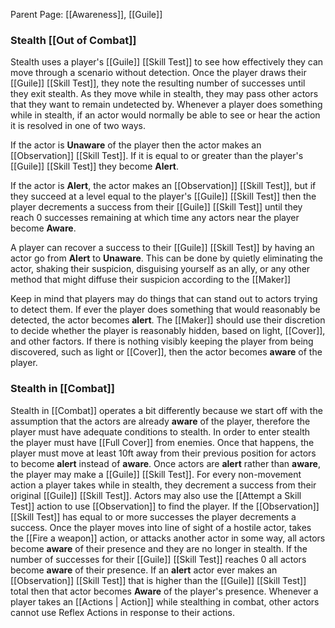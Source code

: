 Parent Page: [[Awareness]], [[Guile]]
### Stealth [[Out of Combat]]

Stealth uses a player's [[Guile]] [[Skill Test]] to see how effectively they can move through a scenario without detection. Once the player draws their [[Guile]] [[Skill Test]], they note the resulting number of successes until they exit stealth. As they move while in stealth, they may pass other actors that they want to remain undetected by. Whenever a player does something while in stealth, if an actor would normally be able to see or hear the action it is resolved in one of two ways. 

If the actor is **Unaware** of the player then the actor makes an [[Observation]] [[Skill Test]]. If it is equal to or greater than the player's [[Guile]] [[Skill Test]] they become **Alert**.

If the actor is **Alert**, the actor makes an [[Observation]] [[Skill Test]], but if they succeed at a level equal to the player's [[Guile]] [[Skill Test]] then the player decrements a success from their [[Guile]] [[Skill Test]] until they reach 0 successes remaining at which time any actors near the player become **Aware**.

A player can recover a success to their [[Guile]] [[Skill Test]]  by having an actor go from **Alert** to **Unaware**. This can be done by quietly eliminating the actor, shaking their suspicion, disguising yourself as an ally, or any other method that might diffuse their suspicion according to the [[Maker]]

Keep in mind that players may do things that can stand out to actors trying to detect them. If ever the player does something that would reasonably be detected, the actor becomes **alert**. The [[Maker]] should use their discretion to decide whether the player is reasonably hidden, based on light, [[Cover]], and other factors. If there is nothing visibly keeping the player from being discovered, such as light or [[Cover]], then the actor becomes **aware** of the player.

### Stealth in [[Combat]]
Stealth in [[Combat]] operates a bit differently because we start off with the assumption that the actors are already **aware** of the player, therefore the player must have adequate conditions to stealth. In order to enter stealth the player must have [[Full Cover]] from enemies. Once that happens, the player must move at least 10ft away from their previous position for actors to become **alert** instead of **aware**. Once actors are **alert** rather than **aware**, the player may make a [[Guile]] [[Skill Test]]. For every non-movement action a player takes while in stealth, they decrement a success from their original [[Guile]] [[Skill Test]]. Actors may also use the [[Attempt a Skill Test]] action to use [[Observation]] to find the player. If the [[Observation]] [[Skill Test]] has equal to or more successes the player decrements a success. Once the player moves into line of sight of a hostile actor, takes the [[Fire a weapon]] action, or attacks another actor in some way, all actors become **aware** of their presence and they are no longer in stealth. If the number of successes for their [[Guile]] [[Skill Test]] reaches 0 all actors become **aware** of their presence. If an **alert** actor ever makes an [[Observation]] [[Skill Test]] that is higher than the [[Guile]] [[Skill Test]] total then that actor becomes **Aware** of the player's presence. Whenever a player takes an [[Actions | Action]] while stealthing in combat, other actors cannot use Reflex Actions in response to their actions.